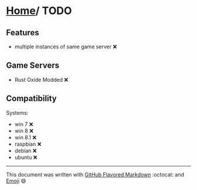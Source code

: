# [Home](https://github.com/EnthDev/edevsteamtool)/ TODO

## Features
* multiple instances of same game server :x:

## Game Servers
* Rust Oxide Modded :x:

## Compatibility
Systems:
* win 7 :x:
* win 8 :x:
* win 8.1 :x:
* raspbian :x:
* debian :x:
* ubuntu :x:

***

This document was written with [GitHub Flavored Markdown](https://guides.github.com/features/mastering-markdown/) :octocat: and [Emoji](http://www.webpagefx.com/tools/emoji-cheat-sheet/) :smile: